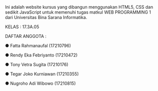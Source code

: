 Ini adalah website kursus yang dibangun menggunakan HTML5, CSS dan sedikit JavaScript untuk memenuhi tugas matkul WEB PROGRAMMING 1 dari Universitas Bina Sarana Informatika.

KELAS : 17.3A.05

DAFTAR ANGGOTA :

● Fatta Rahmanaufal (17210796)

● Rendy Eka Febriyanto (17210472)

● Tony Vetra Sugita (17210176)

● Tegar Joko Kurniawan (17210355)

● Nugroho Adi Wibowo (17210815)
